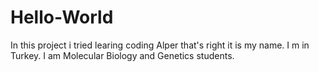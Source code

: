 # Hello-World
In this project i tried learing coding
Alper that's right it is my name. I m in Turkey. I am Molecular Biology and Genetics students. 
